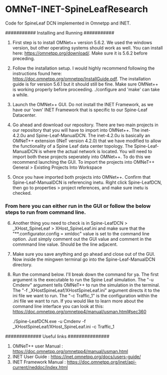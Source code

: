 # OMNeT-INET-SpineLeafResearch

Code for SpineLeaf DCN implemented in Omnetpp and INET.


########### Installing and Running ###########

1) First step is to install OMNet++ version 5.6.2. We used the windows version, but other operating systems should work as well.
      You can install here: https://omnetpp.org/download/. Make sure it is 5.6.2 before preceding.
      
2) Follow the installation setup. I would highly recommend following the instructions found here: https://doc.omnetpp.org/omnetpp/InstallGuide.pdf.
      The installation guide is for version 5.6.1 but it should still be fine. Make sure OMNet++ is working properly before proceeding. 
      ./configure and 'make' can take a while.
      
3) Launch the OMNet++ GUI. Do not install the INET Framework, as we have our 'own' INET Framework that is specific to our Spine-Leaf Datacenter.

4) Go ahead and download our repository. There are two main projects in our repository that you will have to import into OMNet++.
      The inet-4.2.0u and Spine-Leaf-ManualDCN. The inet-4.2.0u is basically an OMNeT++ extension (INeT version 4.2.0) that we have modified to allow the 
      functionality of a Spine Leaf data center topology. The Spine-Leaf-ManualDCN is where the actual network is located. You will need to import
      both these projects seperately into OMNet++. To do this we recommend launching the GUI. 
      To import the projects into OMNeT++ General > Existing Projects Into Workspace
      
5) Once you have imported both projects into OMNet++. Confirm that Spine-Leaf-ManualDCN is referencing inetu. Right click Spine-LeafDCN, then go to
      properties > project references, and make sure inetu is checked.
      
### From here you can either run in the GUI or follow the below steps to run from command line.

6) Another thing you need to check is in Spine-LeafDCN > _XHost_SpineLeaf > XHost_SpineLeaf.ini and make sure that the "**.configurator.config = xmldoc" value
      is set to the command line option. Just simply comment out the GUI value and comment in the commmand line value. Should be the line adjacent.
      
7) Make sure you save anything and go ahead and close out of the GUI. Now inside the mingwen terminal go into the Spine-Leaf-ManualDCN directory. 

8) Run the command below. I'll break down the command for ya. The first argument is the executable to run the Spine Leaf simulation. The "-u Cmdenv"
      argument tells OMNeT++ to run the simulation in the terminal. The "-f _XHostSpineLeaf/XHostSpineLeaf.ini" argument directs it to the ini file 
      we want to run. The "-c Traffic_1" is the configuration within the .ini file we want to run. If you would like to learn more about the command
      line interface you can look at this: https://doc.omnetpp.org/omnetpp4/manual/usman.html#sec360

      ./Spine-LeafDCN.exe -u Cmdenv -f _XHostSpineLeaf/XHost_SpineLeaf.ini -c Traffic_1
      
      
############# Useful links ###############

1) OMNeT++ user Manual : https://doc.omnetpp.org/omnetpp4/manual/usman.html
2) INET User Guide : https://inet.omnetpp.org/docs/users-guide/
3) INET Framework Manual : https://doc.omnetpp.org/inet/api-current/neddoc/index.html

